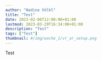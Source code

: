 ```yaml
---
author: "Nadine Völkl"
title: "Test"
date: 2023-02-06T12:00:00+01:00
lastmod: 2023-03-29T16:34:00+01:00
description: "Test"
tags: ["Test"]
thumbnail: #/img/woche_1/vr_ar_setup.png
---
```


Test